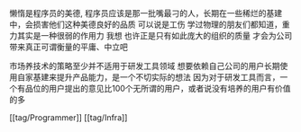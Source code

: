懒惰是程序员的美德, 程序员应该是那一批嘴最刁的人，长期在一些稀烂的基建中，会损害他们这种美德良好的品质 可以说是工伤
学过物理的朋友们都知道，重力其实是一种很弱的作用力 我想 也许正是只有如此庞大的组织的质量 才会为公司带来真正可谓衡量的平庸、中立吧

市场养技术的策略至少并不适用于研发工具领域 想要依赖自己公司的用户长期使用自家基建来提升产品能力，是一个不切实际的想法 因为对于研发工具而言，一个有品位的用户提出的意见比100个无所谓的用户，或者说没有培养的用户有价值的多

[[tag/Programmer]] [[tag/Infra]]